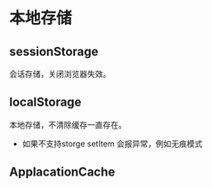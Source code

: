 # 本地存储
## sessionStorage
会话存储，关闭浏览器失效。
## localStorage
本地存储，不清除缓存一直存在。
* 如果不支持storge setItem 会报异常，例如无痕模式
## ApplacationCache
